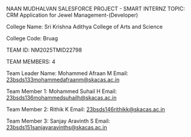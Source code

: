 NAAN MUDHALVAN SALESFORCE PROJECT - SMART INTERNZ TOPIC: CRM Application for Jewel Management-(Developer)

College Name: Sri Krishna Adithya College of Arts and Science

College Code: Bruag

TEAM ID: NM2025TMID22798

TEAM MEMBERS: 4

Team Leader Name: Mohammed Afraan M  Email: 23bsds133mohammedafraanm@skacas.ac.in

Team Member 1: Mohammed Suhail H Email: 23bsds136mohammedsuhailh@skacas.ac.in

Team Member 2: Rithik K Email: 23bsds146rithikk@skacas.ac.in

Team Member 3: Sanjay Aravinth S Email: 23bsds151sanjayaravinths@skacas.ac.in
